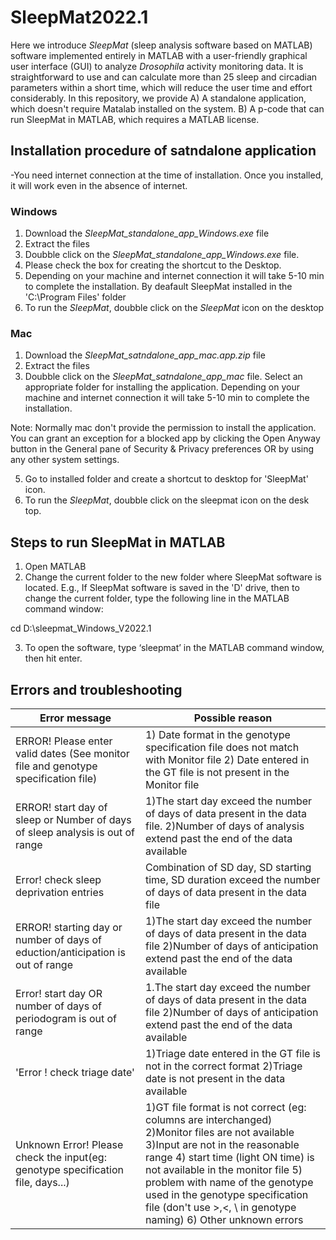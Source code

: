 # SleepMat2022.1

Here we introduce *SleepMat* (sleep analysis software based on MATLAB) software implemented entirely in MATLAB with a user-friendly graphical user interface (GUI) to analyze *Drosophila* activity monitoring data. It is straightforward to use and can calculate more than 25 sleep and circadian parameters within a short time, which will reduce the user time and effort considerably. In this repository, we provide A) A standalone application, which doesn't require Matalab installed on the system. B) A p-code that can run SleepMat in MATLAB, which requires a MATLAB license.

## Installation procedure of satndalone application

-You need internet connection at the time of installation. Once you installed, it will work even in the absence of internet.

### Windows
1. Download the *SleepMat_standalone_app_Windows.exe* file
2. Extract the files
3. Doubble click on the *SleepMat_standalone_app_Windows.exe* file.
4. Please check the box for creating the shortcut to the Desktop.
5. Depending on your machine and internet connection it will take 5-10 min to complete the installation. By deafault SleepMat installed in the 'C:\Program Files' folder
6. To run the *SleepMat*, doubble click on the *SleepMat* icon on the desktop

### Mac
1. Download the *SleepMat_satndalone_app_mac.app.zip* file
2. Extract the files
3. Doubble click on the *SleepMat_satndalone_app_mac* file. Select an appropriate folder for installing the application. Depending on your machine and internet connection it will take 5-10 min to complete the installation.

Note: Normally mac don't provide the permission to install the application. You can grant an exception for a blocked app by clicking the Open Anyway button in the General pane of Security & Privacy preferences OR by using any other system settings.

5. Go to installed folder and create a shortcut to desktop for 'SleepMat' icon.
6. To run the *SleepMat*, doubble click on the sleepmat icon on the desk top.


## Steps to run SleepMat in MATLAB 
1.	Open MATLAB
2.	Change the current folder to the new folder where SleepMat software is located. 
E.g., If SleepMat software is saved in the 'D' drive, then to change the current folder, type the following line in the MATLAB command window:

cd D:\sleepmat_Windows_V2022.1

3.	To open the software, type ‘sleepmat’ in the MATLAB command window, then hit enter.

## Errors and troubleshooting

| Error message | Possible reason |
| ------------- | ------------ |
|ERROR! Please enter valid dates (See monitor file and genotype specification file) | 1) Date format in the genotype specification file does not match with Monitor file 2) Date entered in the GT file is not present in the Monitor file |
|ERROR! start day of sleep or Number of days of sleep analysis is out of range| 1)The start day exceed the number of days of data present in the data file. 2)Number of days of analysis extend past the end of the data available|
|Error! check sleep deprivation entries|Combination of SD day, SD starting time, SD duration exceed the number of days of data present in the data file|
|ERROR! starting day or number of days of eduction/anticipation is out of range|1)The start day exceed the number of days of data present in the data file 2)Number of days of anticipation extend past the end of the data available|
|Error! start day OR number of days of periodogram is out of range|1.The start day exceed the number of days of data present in the data file 2)Number of days of anticipation extend past the end of the data available|
|'Error ! check triage date'|1)Triage date entered in the GT file is not in the correct format 2)Triage date is not present in the data available|
|Unknown Error! Please check the input(eg: genotype specification file, days...)| 1)GT file format is not correct (eg: columns are interchanged) 2)Monitor files are not available  3)Input are not in the reasonable range  4) start time (light ON time) is not available in the monitor file  5) problem with name of the genotype used in the genotype specification file (don't use >,<, \ in genotype naming) 6) Other unknown errors|








